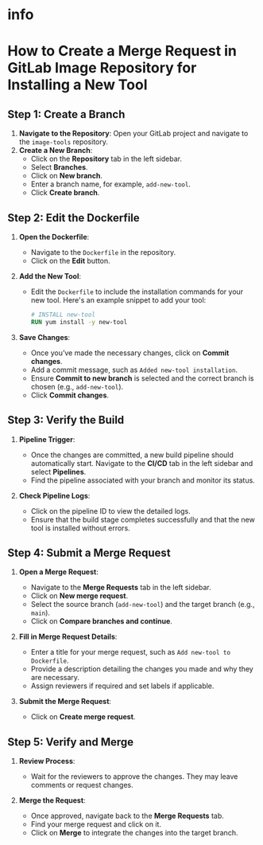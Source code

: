 # info 


# How to Create a Merge Request in GitLab Image Repository for Installing a New Tool

## Step 1: Create a Branch

1. **Navigate to the Repository**: Open your GitLab project and navigate to the `image-tools` repository.
2. **Create a New Branch**:
   - Click on the **Repository** tab in the left sidebar.
   - Select **Branches**.
   - Click on **New branch**.
   - Enter a branch name, for example, `add-new-tool`.
   - Click **Create branch**.

## Step 2: Edit the Dockerfile

1. **Open the Dockerfile**:
   - Navigate to the `Dockerfile` in the repository.
   - Click on the **Edit** button.

2. **Add the New Tool**:
   - Edit the `Dockerfile` to include the installation commands for your new tool. Here's an example snippet to add your tool:
     ```dockerfile
     # INSTALL new-tool
     RUN yum install -y new-tool
     ```

3. **Save Changes**:
   - Once you’ve made the necessary changes, click on **Commit changes**.
   - Add a commit message, such as `Added new-tool installation`.
   - Ensure **Commit to new branch** is selected and the correct branch is chosen (e.g., `add-new-tool`).
   - Click **Commit changes**.

## Step 3: Verify the Build

1. **Pipeline Trigger**:
   - Once the changes are committed, a new build pipeline should automatically start. Navigate to the **CI/CD** tab in the left sidebar and select **Pipelines**.
   - Find the pipeline associated with your branch and monitor its status.

2. **Check Pipeline Logs**:
   - Click on the pipeline ID to view the detailed logs.
   - Ensure that the build stage completes successfully and that the new tool is installed without errors.

## Step 4: Submit a Merge Request

1. **Open a Merge Request**:
   - Navigate to the **Merge Requests** tab in the left sidebar.
   - Click on **New merge request**.
   - Select the source branch (`add-new-tool`) and the target branch (e.g., `main`).
   - Click on **Compare branches and continue**.

2. **Fill in Merge Request Details**:
   - Enter a title for your merge request, such as `Add new-tool to Dockerfile`.
   - Provide a description detailing the changes you made and why they are necessary.
   - Assign reviewers if required and set labels if applicable.

3. **Submit the Merge Request**:
   - Click on **Create merge request**.

## Step 5: Verify and Merge

1. **Review Process**:
   - Wait for the reviewers to approve the changes. They may leave comments or request changes.

2. **Merge the Request**:
   - Once approved, navigate back to the **Merge Requests** tab.
   - Find your merge request and click on it.
   - Click on **Merge** to integrate the changes into the target branch.

